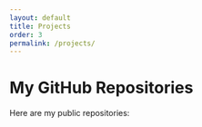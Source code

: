 ```yaml
---
layout: default
title: Projects
order: 3
permalink: /projects/
---
```

# My GitHub Repositories

Here are my public repositories:

<ul id="repo-list" style="list-style: none; padding-left: 0;"></ul>

<script>
  const username = "MatteoD00"; // ← change this!
  const repoList = document.getElementById("repo-list");

  fetch(`https://api.github.com/users/${username}/repos?sort=updated`)
    .then(response => response.json())
    .then(repos => {
      repos.forEach(repo => {
        const li = document.createElement("li");
        li.innerHTML = `<span style="margin-right: 0.5em;">📁</span>
          <a href="${repo.html_url}" target="_blank">${repo.name}</a>`;
        repoList.appendChild(li);
      });
    })
    .catch(error => {
      console.error("Error fetching repositories:", error);
      repoList.innerHTML = "<li>Error loading repositories.</li>";
    });
</script>
